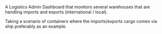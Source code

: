 A Logistics Admin Dashboard that monitors several warehouses that are handling imports and exports (international / local). 

Taking a scenario of containers where the imports/exports cargo comes via ship preferably as an example.
